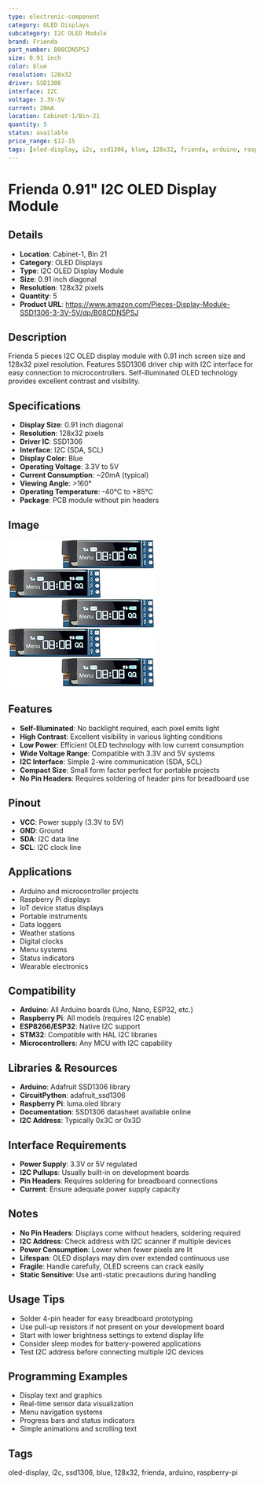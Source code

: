 ```yaml
---
type: electronic-component
category: OLED Displays
subcategory: I2C OLED Module
brand: Frienda
part_number: B08CDN5PSJ
size: 0.91 inch
color: blue
resolution: 128x32
driver: SSD1306
interface: I2C
voltage: 3.3V-5V
current: 20mA
location: Cabinet-1/Bin-21
quantity: 5
status: available
price_range: $12-15
tags: [oled-display, i2c, ssd1306, blue, 128x32, frienda, arduino, raspberry-pi]
---
```


# Frienda 0.91" I2C OLED Display Module

## Details
- **Location**: Cabinet-1, Bin 21
- **Category**: OLED Displays
- **Type**: I2C OLED Display Module
- **Size**: 0.91 inch diagonal
- **Resolution**: 128x32 pixels
- **Quantity**: 5
- **Product URL**: https://www.amazon.com/Pieces-Display-Module-SSD1306-3-3V-5V/dp/B08CDN5PSJ

## Description
Frienda 5 pieces I2C OLED display module with 0.91 inch screen size and 128x32 pixel resolution. Features SSD1306 driver chip with I2C interface for easy connection to microcontrollers. Self-illuminated OLED technology provides excellent contrast and visibility.

## Specifications
- **Display Size**: 0.91 inch diagonal
- **Resolution**: 128x32 pixels
- **Driver IC**: SSD1306
- **Interface**: I2C (SDA, SCL)
- **Display Color**: Blue
- **Operating Voltage**: 3.3V to 5V
- **Current Consumption**: ~20mA (typical)
- **Viewing Angle**: >160°
- **Operating Temperature**: -40°C to +85°C
- **Package**: PCB module without pin headers

## Image
![Frienda 0.91 inch I2C OLED Display Module](../attachments/frienda-oled-091.jpg)

## Features
- **Self-Illuminated**: No backlight required, each pixel emits light
- **High Contrast**: Excellent visibility in various lighting conditions
- **Low Power**: Efficient OLED technology with low current consumption
- **Wide Voltage Range**: Compatible with 3.3V and 5V systems
- **I2C Interface**: Simple 2-wire communication (SDA, SCL)
- **Compact Size**: Small form factor perfect for portable projects
- **No Pin Headers**: Requires soldering of header pins for breadboard use

## Pinout
- **VCC**: Power supply (3.3V to 5V)
- **GND**: Ground
- **SDA**: I2C data line
- **SCL**: I2C clock line

## Applications
- Arduino and microcontroller projects
- Raspberry Pi displays
- IoT device status displays
- Portable instruments
- Data loggers
- Weather stations
- Digital clocks
- Menu systems
- Status indicators
- Wearable electronics

## Compatibility
- **Arduino**: All Arduino boards (Uno, Nano, ESP32, etc.)
- **Raspberry Pi**: All models (requires I2C enable)
- **ESP8266/ESP32**: Native I2C support
- **STM32**: Compatible with HAL I2C libraries
- **Microcontrollers**: Any MCU with I2C capability

## Libraries & Resources
- **Arduino**: Adafruit SSD1306 library
- **CircuitPython**: adafruit_ssd1306
- **Raspberry Pi**: luma.oled library
- **Documentation**: SSD1306 datasheet available online
- **I2C Address**: Typically 0x3C or 0x3D

## Interface Requirements
- **Power Supply**: 3.3V or 5V regulated
- **I2C Pullups**: Usually built-in on development boards
- **Pin Headers**: Requires soldering for breadboard connections
- **Current**: Ensure adequate power supply capacity

## Notes
- **No Pin Headers**: Displays come without headers, soldering required
- **I2C Address**: Check address with I2C scanner if multiple devices
- **Power Consumption**: Lower when fewer pixels are lit
- **Lifespan**: OLED displays may dim over extended continuous use
- **Fragile**: Handle carefully, OLED screens can crack easily
- **Static Sensitive**: Use anti-static precautions during handling

## Usage Tips
- Solder 4-pin header for easy breadboard prototyping
- Use pull-up resistors if not present on your development board
- Start with lower brightness settings to extend display life
- Consider sleep modes for battery-powered applications
- Test I2C address before connecting multiple I2C devices

## Programming Examples
- Display text and graphics
- Real-time sensor data visualization
- Menu navigation systems
- Progress bars and status indicators
- Simple animations and scrolling text

## Tags
oled-display, i2c, ssd1306, blue, 128x32, frienda, arduino, raspberry-pi
